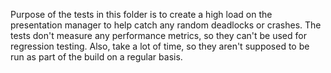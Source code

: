 Purpose of the tests in this folder is to create a high load on the presentation manager to help catch any random
deadlocks or crashes. The tests don't measure any performance metrics, so they can't be used for regression testing.
Also, take a lot of time, so they aren't supposed to be run as part of the build on a regular basis.